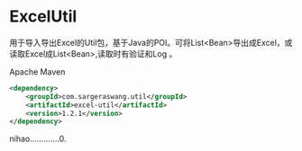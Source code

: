 # ExcelUtil


用于导入导出Excel的Util包，基于Java的POI。可将List&lt;Bean>导出成Excel，或读取Excel成List&lt;Bean>,读取时有验证和Log 。



Apache Maven
``` xml
<dependency>
    <groupId>com.sargeraswang.util</groupId>
    <artifactId>excel-util</artifactId>
    <version>1.2.1</version>
</dependency>
```
nihao.............0.